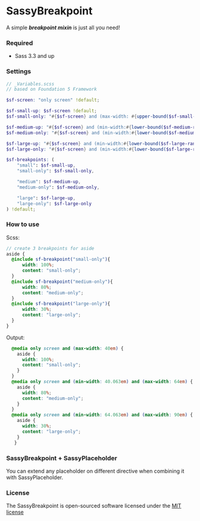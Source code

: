 # SassyBreakpoint

A simple ***breakpoint mixin*** is just all you need!

### Required

- Sass 3.3 and up


### Settings
```scss
// _Variables.scss
// based on Foundation 5 Framework

$sf-screen: "only screen" !default;

$sf-small-up: $sf-screen !default;
$sf-small-only: "#{$sf-screen} and (max-width: #{upper-bound($sf-small-range)})" !default;

$sf-medium-up: "#{$sf-screen} and (min-width:#{lower-bound($sf-medium-range)})" !default;
$sf-medium-only: "#{$sf-screen} and (min-width:#{lower-bound($sf-medium-range)}) and (max-width:#{upper-bound($sf-medium-range)})" !default;

$sf-large-up: "#{$sf-screen} and (min-width:#{lower-bound($sf-large-range)})" !default;
$sf-large-only: "#{$sf-screen} and (min-width:#{lower-bound($sf-large-range)}) and (max-width:#{upper-bound($sf-large-range)})" !default;

$sf-breakpoints: (
    "small": $sf-small-up,
    "small-only": $sf-small-only,

    "medium": $sf-medium-up,
    "medium-only": $sf-medium-only,

    "large": $sf-large-up,
    "large-only": $sf-large-only
) !default;

```


### How to use

Scss:
```scss
// create 3 breakpoints for aside
aside {
  @include sf-breakpoint("small-only"){
      width: 100%;
      content: "small-only";
  }
  @include sf-breakpoint("medium-only"){
      width: 80%;
      content: "medium-only";
  }
  @include sf-breakpoint("large-only"){
      width: 30%;
      content: "large-only";
  }
}
```
Output:
```css
  @media only screen and (max-width: 40em) {
    aside {
      width: 100%;
      content: "small-only"; 
    } 
  }
  @media only screen and (min-width: 40.063em) and (max-width: 64em) {
    aside {
      width: 80%;
      content: "medium-only";
    } 
  }
  @media only screen and (min-width: 64.063em) and (max-width: 90em) {
    aside {
      width: 30%;
      content: "large-only";
    } 
   }
```

### SassyBreakpoint + SassyPlaceholder
You can extend any placeholder on different directive when combining it with SassyPlaceholder.


### License

The SassyBreakpoint is open-sourced software licensed under the [MIT license](http://opensource.org/licenses/MIT)